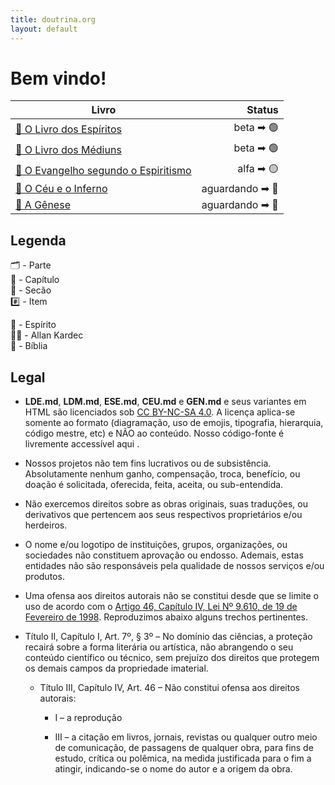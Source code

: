 ```yaml
---
title: doutrina.org
layout: default
---
```


# Bem vindo!

| Livro  |  Status  | 
| --- | ---: |
| <a href="./1LDE.html" title="o livro dos espíritos">📘 O Livro dos Espíritos</a>   | beta ➡ 🟢 |
| <a href="./2LDM.html" title="o livro dos médiuns">📙 O Livro dos Médiuns</a>   | beta ➡ 🟢 |
| <a href="./3ESE.html" title="o evangelho segundo o espiritismo">📗 O Evangelho segundo o Espiritismo</a>   | alfa ➡ 🟡 |
| <a href="./4CEU.html" title="o céu e o inferno">📕 O Céu e o Inferno</a>   | aguardando ➡ 🔴 |
| <a href="./5GEN.html" title="a gênese">📓 A Gênese</a>   | aguardando ➡ 🔴 |

## Legenda

🗂️ - Parte  
📑 - Capítulo  
📃 - Secão  
#️⃣ - Item  

👻 - Espírito  
👴🏼 - Allan Kardec  
📜 - Bíblia  

## Legal

- **LDE.md**, **LDM.md**, **ESE.md**, **CEU.md** e **GEN.md**  e seus variantes em HTML são licenciados sob [CC BY-NC-SA 4.0](https://creativecommons.org/licenses/by-nc-sa/4.0/deed.pt_BR). A licença aplica-se somente ao formato (diagramação, uso de emojis, tipografia, hierarquia, código mestre, etc) e NÃO ao conteúdo. Nosso código-fonte é livremente accessível aqui [](https://github.com/sergioSHKLR).

- Nossos projetos não tem fins lucrativos ou de subsistência. Absolutamente nenhum ganho, compensação, troca, benefício, ou doação é solicitada, oferecida, feita, aceita, ou sub-entendida.

- Não exercemos direitos sobre as obras originais, suas traduções, ou derivativos que pertencem aos seus respectivos proprietários e/ou herdeiros.

- O nome e/ou logotipo de instituições, grupos, organizações, ou sociedades não constituem aprovação ou endosso. Ademais, estas entidades não são responsáveis pela qualidade de nossos serviços e/ou produtos.

- Uma ofensa aos direitos autorais não se constitui desde que se limite o uso de acordo com o [Artigo 46, Capítulo IV, Lei Nº 9.610, de 19 de Fevereiro de 1998](http://www.planalto.gov.br/ccivil_03/leis/l9610.htm#:~:text=Art.%2046.%20N%C3%A3o%20constitui%20ofensa%20aos%20direitos%20autorais%3A). Reproduzimos abaixo alguns trechos pertinentes.

 - Título II, Capítulo I, Art. 7º, § 3º – No domínio das ciências, a proteção recairá sobre a forma literária ou artística, não abrangendo o seu conteúdo científico ou técnico, sem prejuízo dos direitos que protegem os demais campos da propriedade imaterial.

    - Título III, Capítulo IV, Art. 46 – Não constitui ofensa aos direitos autorais:

       - I – a reprodução

       - III – a citação em livros, jornais, revistas ou qualquer outro meio de comunicação, de passagens de qualquer obra, para fins de estudo, crítica ou polêmica, na medida justificada para o fim a atingir, indicando-se o nome do autor e a origem da obra.
  

